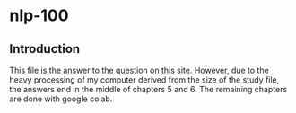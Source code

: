 # nlp-100
## Introduction
This file is the answer to the question on [this site](https://nlp100.github.io/ja/).
However, due to the heavy processing of my computer derived from the size of the study file, the answers end in the middle of chapters 5 and 6.
The remaining chapters are done with google colab.